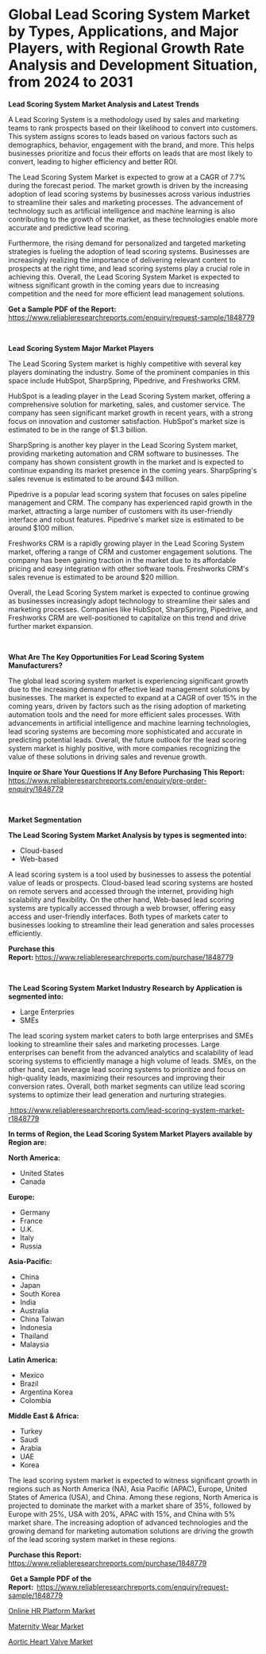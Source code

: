 <p><h1>Global Lead Scoring System Market by Types, Applications, and Major Players, with Regional Growth Rate Analysis and Development Situation, from 2024 to 2031</h1></p><p><strong>Lead Scoring System Market Analysis and Latest Trends</strong></p>
<p><p>A Lead Scoring System is a methodology used by sales and marketing teams to rank prospects based on their likelihood to convert into customers. This system assigns scores to leads based on various factors such as demographics, behavior, engagement with the brand, and more. This helps businesses prioritize and focus their efforts on leads that are most likely to convert, leading to higher efficiency and better ROI.</p><p>The Lead Scoring System Market is expected to grow at a CAGR of 7.7% during the forecast period. The market growth is driven by the increasing adoption of lead scoring systems by businesses across various industries to streamline their sales and marketing processes. The advancement of technology such as artificial intelligence and machine learning is also contributing to the growth of the market, as these technologies enable more accurate and predictive lead scoring.</p><p>Furthermore, the rising demand for personalized and targeted marketing strategies is fueling the adoption of lead scoring systems. Businesses are increasingly realizing the importance of delivering relevant content to prospects at the right time, and lead scoring systems play a crucial role in achieving this. Overall, the Lead Scoring System Market is expected to witness significant growth in the coming years due to increasing competition and the need for more efficient lead management solutions.</p></p>
<p><strong>Get a Sample PDF of the Report:&nbsp;</strong> <a href="https://www.reliableresearchreports.com/enquiry/request-sample/1848779">https://www.reliableresearchreports.com/enquiry/request-sample/1848779</a></p>
<p>&nbsp;</p>
<p><strong>Lead Scoring System Major Market Players</strong></p>
<p><p>The Lead Scoring System market is highly competitive with several key players dominating the industry. Some of the prominent companies in this space include HubSpot, SharpSpring, Pipedrive, and Freshworks CRM.</p><p>HubSpot is a leading player in the Lead Scoring System market, offering a comprehensive solution for marketing, sales, and customer service. The company has seen significant market growth in recent years, with a strong focus on innovation and customer satisfaction. HubSpot's market size is estimated to be in the range of $1.3 billion.</p><p>SharpSpring is another key player in the Lead Scoring System market, providing marketing automation and CRM software to businesses. The company has shown consistent growth in the market and is expected to continue expanding its market presence in the coming years. SharpSpring's sales revenue is estimated to be around $43 million.</p><p>Pipedrive is a popular lead scoring system that focuses on sales pipeline management and CRM. The company has experienced rapid growth in the market, attracting a large number of customers with its user-friendly interface and robust features. Pipedrive's market size is estimated to be around $100 million.</p><p>Freshworks CRM is a rapidly growing player in the Lead Scoring System market, offering a range of CRM and customer engagement solutions. The company has been gaining traction in the market due to its affordable pricing and easy integration with other software tools. Freshworks CRM's sales revenue is estimated to be around $20 million.</p><p>Overall, the Lead Scoring System market is expected to continue growing as businesses increasingly adopt technology to streamline their sales and marketing processes. Companies like HubSpot, SharpSpring, Pipedrive, and Freshworks CRM are well-positioned to capitalize on this trend and drive further market expansion.</p></p>
<p>&nbsp;</p>
<p><strong>What Are The Key Opportunities For Lead Scoring System Manufacturers?</strong></p>
<p><p>The global lead scoring system market is experiencing significant growth due to the increasing demand for effective lead management solutions by businesses. The market is expected to expand at a CAGR of over 15% in the coming years, driven by factors such as the rising adoption of marketing automation tools and the need for more efficient sales processes. With advancements in artificial intelligence and machine learning technologies, lead scoring systems are becoming more sophisticated and accurate in predicting potential leads. Overall, the future outlook for the lead scoring system market is highly positive, with more companies recognizing the value of these solutions in driving sales and revenue growth.</p></p>
<p><strong>Inquire or Share Your Questions If Any Before Purchasing This Report:</strong> <a href="https://www.reliableresearchreports.com/enquiry/pre-order-enquiry/1848779">https://www.reliableresearchreports.com/enquiry/pre-order-enquiry/1848779</a></p>
<p>&nbsp;</p>
<p><strong>Market Segmentation</strong></p>
<p><strong>The Lead Scoring System Market Analysis by types is segmented into:</strong></p>
<p><ul><li>Cloud-based</li><li>Web-based</li></ul></p>
<p><p>A lead scoring system is a tool used by businesses to assess the potential value of leads or prospects. Cloud-based lead scoring systems are hosted on remote servers and accessed through the internet, providing high scalability and flexibility. On the other hand, Web-based lead scoring systems are typically accessed through a web browser, offering easy access and user-friendly interfaces. Both types of markets cater to businesses looking to streamline their lead generation and sales processes efficiently.</p></p>
<p><strong>Purchase this Report:&nbsp;</strong><a href="https://www.reliableresearchreports.com/purchase/1848779">https://www.reliableresearchreports.com/purchase/1848779</a></p>
<p>&nbsp;</p>
<p><strong>The Lead Scoring System Market Industry Research by Application is segmented into:</strong></p>
<p><ul><li>Large Enterpries</li><li>SMEs</li></ul></p>
<p><p>The lead scoring system market caters to both large enterprises and SMEs looking to streamline their sales and marketing processes. Large enterprises can benefit from the advanced analytics and scalability of lead scoring systems to efficiently manage a high volume of leads. SMEs, on the other hand, can leverage lead scoring systems to prioritize and focus on high-quality leads, maximizing their resources and improving their conversion rates. Overall, both market segments can utilize lead scoring systems to optimize their lead generation and nurturing strategies.</p></p>
<p><a href="https://www.reliableresearchreports.com/lead-scoring-system-market-r1848779">&nbsp;https://www.reliableresearchreports.com/lead-scoring-system-market-r1848779</a></p>
<p><strong>In terms of Region, the Lead Scoring System Market Players available by Region are:</strong></p>
<p>
    <p> <strong> North America: </strong>
        <ul>
            <li>United States</li>
            <li>Canada</li>
        </ul>
        </p> 
    <p> <strong> Europe: </strong>
        <ul>
            <li>Germany</li>
            <li>France</li>
            <li>U.K.</li>
            <li>Italy</li>
            <li>Russia</li>
        </ul>
        </p> 
    <p> <strong> Asia-Pacific: </strong>
        <ul>
            <li>China</li>
            <li>Japan</li>
            <li>South Korea</li>
            <li>India</li>
            <li>Australia</li>
            <li>China Taiwan</li>
            <li>Indonesia</li>
            <li>Thailand</li>
            <li>Malaysia</li>
        </ul>
        </p> 
    <p> <strong> Latin America: </strong>
        <ul>
            <li>Mexico</li>
            <li>Brazil</li>
            <li>Argentina Korea</li>
            <li>Colombia</li>
        </ul>
        </p> 
    <p> <strong> Middle East & Africa: </strong>
        <ul>
            <li>Turkey</li>
            <li>Saudi</li>
            <li>Arabia</li>
            <li>UAE</li>
            <li>Korea</li>
        </ul>
    </p>
    </p>
<p><p>The lead scoring system market is expected to witness significant growth in regions such as North America (NA), Asia Pacific (APAC), Europe, United States of America (USA), and China. Among these regions, North America is projected to dominate the market with a market share of 35%, followed by Europe with 25%, USA with 20%, APAC with 15%, and China with 5% market share. The increasing adoption of advanced technologies and the growing demand for marketing automation solutions are driving the growth of the lead scoring system market in these regions.</p></p>
<p><strong>Purchase this Report: </strong><a href="https://www.reliableresearchreports.com/purchase/1848779">https://www.reliableresearchreports.com/purchase/1848779</a></p>
<p>&nbsp;<strong>Get a Sample PDF of the Report:&nbsp;&nbsp;</strong><a href="https://www.reliableresearchreports.com/enquiry/request-sample/1848779">https://www.reliableresearchreports.com/enquiry/request-sample/1848779</a></p>
<p><strong></strong></p>
<p><p><a href="https://github.com/AnnChovey2023/Market-Research-Report-List-1/blob/main/online-hr-platform-market.md">Online HR Platform Market</a></p><p><a href="https://issuu.com/reportprime-2/docs/maternity-wear-market-size-2030.pptx">Maternity Wear Market</a></p><p><a href="https://view.publitas.com/reportprime-1/aortic-heart-valve-market-comprehensive-assessment-by-type-application-and-geography/">Aortic Heart Valve Market</a></p></p>